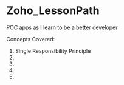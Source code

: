 # Zoho_LessonPath
POC apps as I learn to be a better developer

Concepts Covered:

1. Single Responsibility Principle
2.
3.
4.
5.
